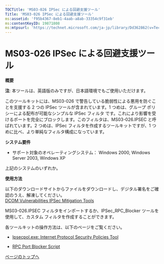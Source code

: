 ```yaml
---
TOCTitle: 'MS03-026 IPSec による回避支援ツール'
Title: 'MS03-026 IPSec による回避支援ツール'
ms:assetid: 'f95b4367-8eb1-4aab-a8ab-33354c9f31eb'
ms:contentKeyID: 19871808
ms:mtpsurl: 'https://technet.microsoft.com/ja-jp/library/Dd362862(v=TechNet.10)'
---
```


MS03-026 IPSec による回避支援ツール
===================================

**概要**

**注**: 本ツールは、英語版のみですが、日本語環境でもご使用いただけます。

このツールキットには、MS03-026 で警告している脆弱性による悪用を防ぐことを支援する 2 つの IPSec ツールが含まれています。1 つめは、グループ ポリシーによる配布が可能なシンプルな IPSec フィルタ です。これにより影響を受けるポートを完全にブロックします。このフィルタは、MS03-026.IPSEC と呼ばれています。2 つめは、IPSec フィルタを作成するツールキットですが、1 つめに比べ、より単純なフィルタ構成になっています。

**システム要件**

-   サポート対象のオペレーティングシステム： Windows 2000, Windows Server 2003, Windows XP

上記のシステムのいずれか。

**使用方法**

以下のダウンロードサイトからファイルをダウンロードし、デジタル署名をご確認のうえ、解凍してください。  
[DCOM Vulnerabilities IPSec Mitigation Tools](https://www.microsoft.com/download/details.aspx?familyid=d5d9b402-ed79-4ab4-8db2-2d25e0b8d2ea&displaylang=en)

MS03-026.IPSEC フィルタをインポートするか、IPSec\_RPC\_Blocker ツールを使用して、カスタム フィルタを作成することができます。

各ツールキットの操作方法は、以下のページをご覧ください。

-   [Ipsecpol.exe: Internet Protocol Security Policies Tool](https://www.microsoft.com/japan/technet/security/tools/ipsecpol-d.mspx)

-   [RPC Port Blocker Script](https://technet.microsoft.com/ja-jp/library/a2961668-4db4-4ec0-838e-98af48a34272(v=TechNet.10))

[](#mainsection)[ページのトップへ](#mainsection)
